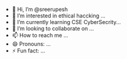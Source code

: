 - 👋 Hi, I’m @sreerupesh
- 👀 I’m interested in ethical haccking ...
- 🌱 I’m currently learning CSE CyberSecrity...
- 💞️ I’m looking to collaborate on ...
- 📫 How to reach me ...
- 😄 Pronouns: ...
- ⚡ Fun fact: ...

<!---
sreerupesh/sreerupesh is a ✨ special ✨ repository because its `README.md` (this file) appears on your GitHub profile.
You can click the Preview link to take a look at your changes.
--->
